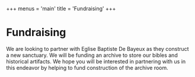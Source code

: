 +++
menus = 'main'
title = 'Fundraising'
+++

# Fundraising

We are looking to partner with Eglise Baptiste De Bayeux as they construct a new sanctuary. We will be funding an archive to store our bibles and historical artifacts. We hope you will be interested in partnering with us in this endeavor by helping to fund construction of the archive room.